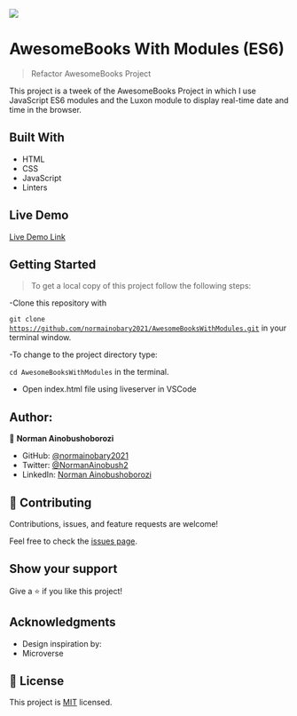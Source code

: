 ![](https://img.shields.io/badge/Microverse-blueviolet)

# AwesomeBooks With Modules (ES6)

> Refactor AwesomeBooks Project

This project is a tweek of the AwesomeBooks Project in which I use JavaScript ES6 modules and the Luxon module to display real-time date and time in the browser.

## Built With

- HTML
- CSS
- JavaScript
- Linters

## Live Demo

[Live Demo Link](https://normainobary2021.github.io/AwesomeBooksWithModules/)

## Getting Started

> To get a local copy of this project follow the following steps:

-Clone this repository with

<code>git clone https://github.com/normainobary2021/AwesomeBooksWithModules.git</code> in your terminal window.

-To change to the project directory type:

<code>cd AwesomeBooksWithModules</code> in the terminal.

- Open index.html file using liveserver in VSCode

## Author:

👤 **Norman Ainobushoborozi**


- GitHub: [@normainobary2021](https://github.com/normainobary2021)
- Twitter: [@NormanAinobush2](https://twitter.com/NormanAinobush2)
- LinkedIn: [Norman Ainobushoborozi](https://www.linkedin.com/in/norman-ainobushoborozi/)


## 🤝 Contributing

Contributions, issues, and feature requests are welcome!

Feel free to check the [issues page](https://github.com/normainobary2021/AwesomeBooksWithModules/issues).

## Show your support

Give a ⭐️ if you like this project!

## Acknowledgments

- Design inspiration by:
- Microverse 

## 📝 License

This project is [MIT](./MIT.md) licensed.
